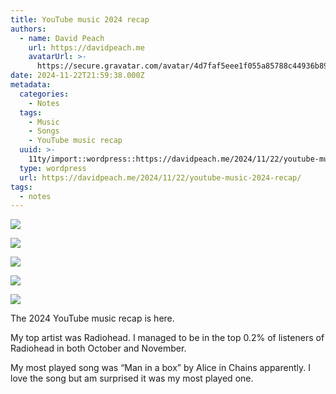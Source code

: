 ```yaml
---
title: YouTube music 2024 recap
authors:
  - name: David Peach
    url: https://davidpeach.me
    avatarUrl: >-
      https://secure.gravatar.com/avatar/4d7faf5eee1f055a85788c44936b8995eaab6dfb004e7854ec747ccb272e91ee?s=96&d=mm&r=g
date: 2024-11-22T21:59:38.000Z
metadata:
  categories:
    - Notes
  tags:
    - Music
    - Songs
    - YouTube music recap
  uuid: >-
    11ty/import::wordpress::https://davidpeach.me/2024/11/22/youtube-music-2024-recap/
  type: wordpress
  url: https://davidpeach.me/2024/11/22/youtube-music-2024-recap/
tags:
  - notes
---
```

[![](/assets/173231224672128026429064079299-LjC5pQPVZxEe.jpg)](/assets/173231224672128026429064079299-LjC5pQPVZxEe.jpg)

[![](/assets/173231227330175914245323715739-kRo48Od9mXS1.jpg)](/assets/173231227330175914245323715739-kRo48Od9mXS1.jpg)

[![](/assets/173231247373445796058070711008-MiG1cllqxJV0.jpg)](/assets/173231247373445796058070711008-MiG1cllqxJV0.jpg)

[![](/assets/173231243517288966725810124137-KbA2cdipZkXg.jpg)](/assets/173231243517288966725810124137-KbA2cdipZkXg.jpg)

[![](/assets/173231232058779249064248855410-hvaqkXMykJyF.jpg)](/assets/173231232058779249064248855410-hvaqkXMykJyF.jpg)

The 2024 YouTube music recap is here.

My top artist was Radiohead. I managed to be in the top 0.2% of listeners of Radiohead in both October and November.

My most played song was “Man in a box” by Alice in Chains apparently. I love the song but am surprised it was my most played one.